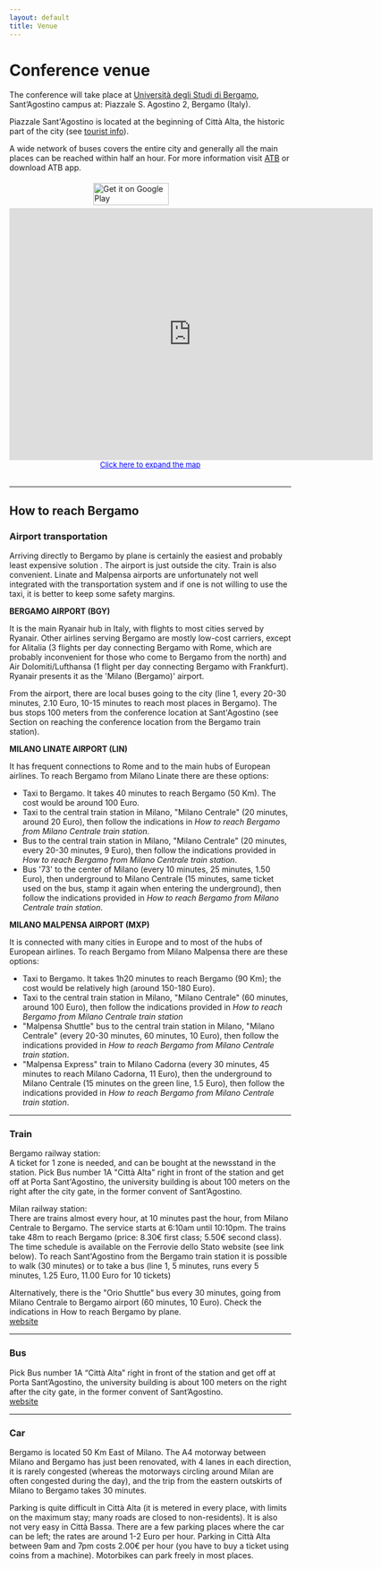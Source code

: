 ```yaml
---
layout: default
title: Venue
---
```


# Conference venue

The conference will take place at <a href="https://www.unibg.it" target="_blank">Università degli Studi di Bergamo</a>, Sant’Agostino campus at: Piazzale S. Agostino 2, Bergamo (Italy).

Piazzale Sant'Agostino is located at the beginning of Città Alta, the historic
part of the city (see [tourist info](/tourist)).

A wide network of buses covers the entire city and generally all the main places can be reached within half an hour. For more information visit <a href="https://www.atb.bergamo.it/en" target="_blank">ATB</a> or download ATB app.

<div class="row">
    <div class="column" style="float:left;padding:5px">
        <a href="https://itunes.apple.com/it/app/atb-mobile/id825762052?mt=8" style="display:inline-block;overflow:hidden;background:url(https://linkmaker.itunes.apple.com/assets/shared/badges/en-us/appstore-lrg.svg)no-repeat;width:135px;height:40px;background-size:contain;"></a>
    </div>
    <div class="column" style="float:left;padding:5px">
        <a href='https://play.google.com/store/apps/details?id=it.soluzione1.tplmobile'><img alt='Get it on Google Play' src='https://developer.android.com/images/brand/en_generic_rgb_wo_45.png' height="40px" width="135px"/></a>
    </div>
</div>

<br/>

<div style="text-align: center; margin-left: auto; margin-right: auto; padding-top: 1em;">
	<iframe width="650" height="450" frameborder="0" scrolling="no" marginheight="0" marginwidth="0" src="https://www.google.com/maps/d/u/0/embed?mid=15nvpnI0QHpTxJ9xqTuMRSpULsHP6cKv3">
	</iframe>
	<div>
		<a class="popup" style="color: rgb(0, 0, 255); text-align: left; font-size: small;" href="https://drive.google.com/open?id=15nvpnI0QHpTxJ9xqTuMRSpULsHP6cKv3&amp;usp=sharing">
				Click here to expand the map
		</a>
	</div>
</div>

<br/>

--------------------------------------------------------------------------------

## How to reach Bergamo

### Airport transportation

Arriving directly to Bergamo by plane is
certainly the easiest and probably least
expensive solution . The airport is just outside
the city. Train is also convenient. Linate and
Malpensa airports are unfortunately not well
integrated with the transportation system and if
one is not willing to use the taxi, it is better
to keep some safety margins. 


**BERGAMO AIRPORT (BGY)**

It is the main Ryanair hub in Italy, with flights to most cities served by
Ryanair. Other airlines serving Bergamo are mostly low-cost carriers, except for
Alitalia (3 flights per day connecting Bergamo with Rome, which are probably
inconvenient for those who come to Bergamo from the north) and Air
Dolomiti/Lufthansa (1 flight per day connecting Bergamo with Frankfurt). Ryanair
presents it as the 'Milano (Bergamo)' airport.

From the airport, there are local buses going to the city (line 1, every 20-30
minutes, 2.10 Euro, 10-15 minutes to reach most places in Bergamo). The bus
stops 100 meters from the conference location at Sant'Agostino (see Section on
reaching the conference location from the Bergamo train station).


**MILANO LINATE AIRPORT (LIN)**

It has frequent connections to Rome and to the main hubs of European airlines.
To reach Bergamo from Milano Linate there are these options:

<ul class="list-group">
	<li class="list-group-item">Taxi to Bergamo. It takes 40 minutes to reach Bergamo (50 Km). The cost would be around 100 Euro.</li>
	<li class="list-group-item">Taxi to the central train station in Milano, "Milano Centrale" (20 minutes, around 20 Euro), then follow the indications in <i>How to reach Bergamo from Milano Centrale train station</i>.</li>
	<li class="list-group-item">Bus to the central train station in Milano, "Milano Centrale" (20 minutes, every 20-30 minutes, 9 Euro), then follow the indications provided in <i>How to reach Bergamo from Milano Centrale train station</i>.</li>
	<li class="list-group-item">Bus '73' to the center of Milano (every 10 minutes, 25 minutes, 1.50 Euro), then underground to Milano Centrale (15 minutes, same ticket used on the bus, stamp it again when entering the underground), then follow the indications provided in <i>How to reach Bergamo from Milano Centrale train station</i>.</li>
</ul>


**MILANO MALPENSA AIRPORT (MXP)**

It is connected with many cities in Europe and to most of the
hubs of European airlines. To reach Bergamo from Milano Malpensa
there are these options:

<ul class="list-group">
	<li class="list-group-item">Taxi to Bergamo. It takes 1h20 minutes to reach Bergamo (90 Km); the cost would be relatively high (around 150-180 Euro).</li>
	<li class="list-group-item">Taxi to the central train station in Milano, "Milano Centrale" (60 minutes, around 100 Euro), then follow the indications provided in <i>How to reach Bergamo from Milano Centrale train station</i></li>
	<li class="list-group-item">"Malpensa Shuttle" bus to the central train station in Milano, "Milano Centrale" (every 20-30 minutes, 60 minutes, 10 Euro), then follow the indications provided in <i>How to reach Bergamo from Milano Centrale train station</i>.</li>
	<li class="list-group-item">"Malpensa Express" train to Milano Cadorna (every 30 minutes, 45 minutes to reach Milano Cadorna, 11 Euro), then the underground to Milano Centrale (15 minutes on the green line, 1.5 Euro), then follow the indications provided in <i>How to reach Bergamo from Milano Centrale train station</i>.</li>
</ul>

--------------------------------------------------------------------------------

### Train

Bergamo railway station:  
A ticket for 1 zone is needed, and can be bought at the newsstand in the
station. Pick Bus number 1A "Città Alta" right in front of the station and get
off at Porta Sant'Agostino, the university building is about 100 meters on the
right after the city gate, in the former convent of Sant’Agostino.

Milan railway station:  
There are trains almost every hour, at 10 minutes past the hour, from Milano
Centrale to Bergamo. The service starts at 6:10am until 10:10pm. The trains take
48m to reach Bergamo (price: 8.30€ first class; 5.50€ second class). The time
schedule is available on the Ferrovie dello Stato website (see link below).
To reach Sant'Agostino from the Bergamo train station
it is possible to walk (30 minutes) or to take a bus (line 1, 5 minutes, runs
every 5 minutes, 1.25 Euro, 11.00 Euro for 10 tickets)

Alternatively, there is the "Orio Shuttle" bus every 30 minutes, going from
Milano Centrale to Bergamo airport (60 minutes, 10 Euro). Check the indications
in How to reach Bergamo by plane.  
[website](https://www.trenitalia.com)

--------------------------------------------------------------------------------

### Bus

Pick Bus number 1A “Città Alta” right in front of the station and get
off at Porta Sant’Agostino, the university building is about 100 meters on the
right after the city gate, in the former convent of Sant’Agostino.  
[website](https://www.atb.bergamo.it/en)

--------------------------------------------------------------------------------

### Car
Bergamo is located 50 Km East of Milano. The A4 motorway between Milano and
Bergamo has just been renovated, with 4 lanes in each direction, it is rarely
congested (whereas the motorways circling around Milan are often congested
during the day), and the trip from the eastern outskirts of Milano to Bergamo
takes 30 minutes.

Parking is quite difficult in Città Alta (it is metered in every place, with
limits on the maximum stay; many roads are closed to non-residents). It is also
not very easy in Città Bassa. There are a few parking places where the car can
be left; the rates are around 1-2 Euro per hour. Parking in Città Alta between
9am and 7pm costs 2.00€ per hour (you have to buy a ticket using coins from a
machine). Motorbikes can park freely in most places. 
